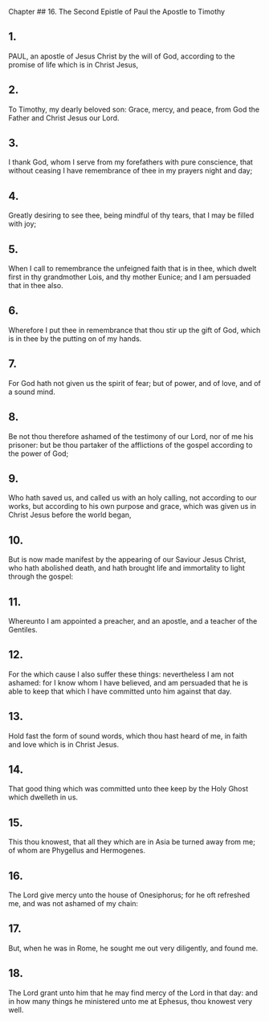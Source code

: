 Chapter ## 16.
The Second Epistle of Paul the Apostle to Timothy
## 1.
PAUL, an apostle of Jesus Christ by the will of God, according to the promise of life which is in Christ Jesus,
## 2.
To Timothy, my dearly beloved son: Grace, mercy, and peace, from God the Father and Christ Jesus our Lord.
## 3.
I thank God, whom I serve from my forefathers with pure conscience, that without ceasing I have remembrance of thee in my prayers night and day;
## 4.
Greatly desiring to see thee, being mindful of thy tears, that I may be filled with joy;
## 5.
When I call to remembrance the unfeigned faith that is in thee, which dwelt first in thy grandmother Lois, and thy mother Eunice; and I am persuaded that in thee also.
## 6.
Wherefore I put thee in remembrance that thou stir up the gift of God, which is in thee by the putting on of my hands.
## 7.
For God hath not given us the spirit of fear; but of power, and of love, and of a sound mind.
## 8.
Be not thou therefore ashamed of the testimony of our Lord, nor of me his prisoner: but be thou partaker of the afflictions of the gospel according to the power of God;
## 9.
Who hath saved us, and called us with an holy calling, not according to our works, but according to his own purpose and grace, which was given us in Christ Jesus before the world began,
## 10.
But is now made manifest by the appearing of our Saviour Jesus Christ, who hath abolished death, and hath brought life and immortality to light through the gospel:
## 11.
Whereunto I am appointed a preacher, and an apostle, and a teacher of the Gentiles.
## 12.
For the which cause I also suffer these things: nevertheless I am not ashamed: for I know whom I have believed, and am persuaded that he is able to keep that which I have committed unto him against that day.
## 13.
Hold fast the form of sound words, which thou hast heard of me, in faith and love which is in Christ Jesus.
## 14.
That good thing which was committed unto thee keep by the Holy Ghost which dwelleth in us.
## 15.
This thou knowest, that all they which are in Asia be turned away from me; of whom are Phygellus and Hermogenes.
## 16.
The Lord give mercy unto the house of Onesiphorus; for he oft refreshed me, and was not ashamed of my chain:
## 17.
But, when he was in Rome, he sought me out very diligently, and found me.
## 18.
The Lord grant unto him that he may find mercy of the Lord in that day: and in how many things he ministered unto me at Ephesus, thou knowest very well.
